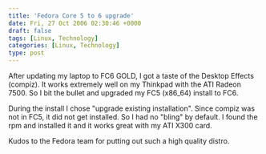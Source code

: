 ```yaml
---
title: 'Fedora Core 5 to 6 upgrade'
date: Fri, 27 Oct 2006 02:30:46 +0000
draft: false
tags: [Linux, Technology]
categories: [Linux, Technology]
type: post
---
```


After updating my laptop to FC6 GOLD, I got a taste of the Desktop Effects (compiz). It works extremely well on my Thinkpad with the ATI Radeon 7500. So I bit the bullet and upgraded my FC5 (x86\_64) install to FC6.

During the install I chose "upgrade existing installation". Since compiz was not in FC5, it did not get installed. So I had no "bling" by default. I found the rpm and installed it and it works great with my ATI X300 card.

Kudos to the Fedora team for putting out such a high quality distro.